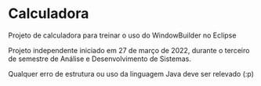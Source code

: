 # Calculadora
Projeto de calculadora para treinar o uso do WindowBuilder no Eclipse

Projeto independente iniciado em 27 de março de 2022, durante o terceiro de semestre de Análise e Desenvolvimento de Sistemas.

Qualquer erro de estrutura ou uso da linguagem Java deve ser relevado (:p)
